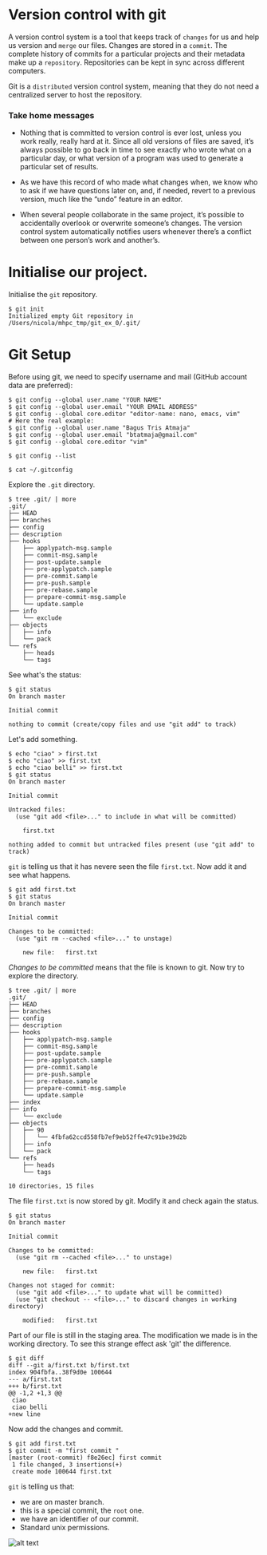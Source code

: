 # Version control with git

A version control system is a tool that keeps track of `changes` for
us and help us version and `merge` our files. Changes are stored in a
`commit`. The complete history of commits for a particular projects
and their metadata make up a `repository`. Repositories can be kept in
sync across different computers.

Git is a `distributed` version control system, meaning that they do
not need a centralized server to host the repository.

### Take home messages

- Nothing that is committed to version control is ever lost, unless
  you work really, really hard at it. Since all old versions of files
  are saved, it’s always possible to go back in time to see exactly
  who wrote what on a particular day, or what version of a program was
  used to generate a particular set of results.

- As we have this record of who made what changes when, we know who to
  ask if we have questions later on, and, if needed, revert to a
  previous version, much like the “undo” feature in an editor.

- When several people collaborate in the same project, it’s possible
  to accidentally overlook or overwrite someone’s changes. The version
  control system automatically notifies users whenever there’s a
  conflict between one person’s work and another’s.

# Initialise our project.
Initialise the `git` repository.

```
$ git init
Initialized empty Git repository in /Users/nicola/mhpc_tmp/git_ex_0/.git/
```

# Git Setup
Before using git, we need to specify username and mail (GitHub account data are preferred):

```
$ git config --global user.name "YOUR NAME"
$ git config --global user.email "YOUR EMAIL ADDRESS"
$ git config --global core.editor "editor-name: nano, emacs, vim"
# Here the real example:
$ git config --global user.name "Bagus Tris Atmaja"
$ git config --global user.email "btatmaja@gmail.com"
$ git config --global core.editor "vim"
	
$ git config --list

$ cat ~/.gitconfig
```

Explore the `.git` directory.

```
$ tree .git/ | more
.git/
├── HEAD
├── branches
├── config
├── description
├── hooks
│   ├── applypatch-msg.sample
│   ├── commit-msg.sample
│   ├── post-update.sample
│   ├── pre-applypatch.sample
│   ├── pre-commit.sample
│   ├── pre-push.sample
│   ├── pre-rebase.sample
│   ├── prepare-commit-msg.sample
│   └── update.sample
├── info
│   └── exclude
├── objects
│   ├── info
│   └── pack
└── refs
    ├── heads
    └── tags
```
See what's the status:

```
$ git status
On branch master

Initial commit

nothing to commit (create/copy files and use "git add" to track)
```
Let's add something.

```
$ echo "ciao" > first.txt
$ echo "ciao" >> first.txt
$ echo "ciao belli" >> first.txt
$ git status
On branch master

Initial commit

Untracked files:
  (use "git add <file>..." to include in what will be committed)

	first.txt

nothing added to commit but untracked files present (use "git add" to track)
```
`git` is telling us that it has nevere seen the file `first.txt`. Now add it and see what happens.

```
$ git add first.txt
$ git status
On branch master

Initial commit

Changes to be committed:
  (use "git rm --cached <file>..." to unstage)

	new file:   first.txt
```
*Changes to be committed* means that the file is known to git. Now try to explore the directory.

```
$ tree .git/ | more
.git/
├── HEAD
├── branches
├── config
├── description
├── hooks
│   ├── applypatch-msg.sample
│   ├── commit-msg.sample
│   ├── post-update.sample
│   ├── pre-applypatch.sample
│   ├── pre-commit.sample
│   ├── pre-push.sample
│   ├── pre-rebase.sample
│   ├── prepare-commit-msg.sample
│   └── update.sample
├── index
├── info
│   └── exclude
├── objects
│   ├── 90
│   │   └── 4fbfa62ccd558fb7ef9eb52ffe47c91be39d2b
│   ├── info
│   └── pack
└── refs
    ├── heads
    └── tags

10 directories, 15 files
```
The file `first.txt` is now stored by git. Modify it and check again the status.

```
$ git status
On branch master

Initial commit

Changes to be committed:
  (use "git rm --cached <file>..." to unstage)

	new file:   first.txt

Changes not staged for commit:
  (use "git add <file>..." to update what will be committed)
  (use "git checkout -- <file>..." to discard changes in working directory)

	modified:   first.txt
```
Part of our file is still in the staging area. The modification we made is in the working directory. To see this strange effect ask 'git' the difference.

```
$ git diff
diff --git a/first.txt b/first.txt
index 904fbfa..38f9d0e 100644
--- a/first.txt
+++ b/first.txt
@@ -1,2 +1,3 @@
 ciao
 ciao belli
+new line
```
Now add the changes and commit.

```
$ git add first.txt 
$ git commit -m "first commit "
[master (root-commit) f8e26ec] first commit
 1 file changed, 3 insertions(+)
 create mode 100644 first.txt
```
`git` is telling us that:
 - we are on master branch.
 - this is a special commit, the `root` one.
 - we have an identifier of our commit.
 - Standard unix permissions.

![alt text](./pics/local_areas.png)
